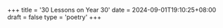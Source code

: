 +++
title = '30 Lessons on Year 30'
date = 2024-09-01T19:10:25+08:00
draft = false
type = 'poetry'
+++
